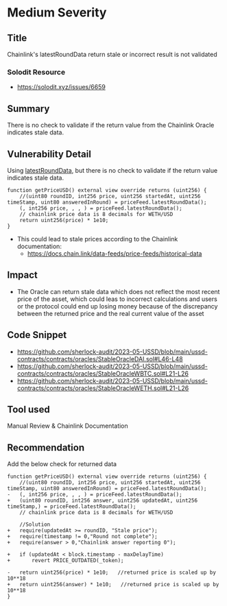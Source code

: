 # Medium Severity
## Title
Chainlink's latestRoundData return stale or incorrect result is not validated

### Solodit Resource
- https://solodit.xyz/issues/6659

## Summary
There is no check to validate if the return value from the Chainlink Oracle indicates stale data.

## Vulnerability Detail
Using [latestRoundData](https://github.com/sherlock-audit/2023-05-USSD/blob/main/ussd-contracts/contracts/oracles/StableOracleWETH.sol#L21-L26), but there is no check to validate if the return value indicates stale data.
```solidity
function getPriceUSD() external view override returns (uint256) {
    //(uint80 roundID, int256 price, uint256 startedAt, uint256 timeStamp, uint80 answeredInRound) = priceFeed.latestRoundData();
    (, int256 price, , , ) = priceFeed.latestRoundData();
    // chainlink price data is 8 decimals for WETH/USD
    return uint256(price) * 1e10;
}
```
- This could lead to stale prices according to the Chainlink documentation:
  - https://docs.chain.link/data-feeds/price-feeds/historical-data
## Impact
- The Oracle can return stale data which does not reflect the most recent price of the asset, which could leas to incorrect calculations and users or the protocol could end up losing money because of the discrepancy between the returned price and the real current value of the asset

## Code Snippet
- https://github.com/sherlock-audit/2023-05-USSD/blob/main/ussd-contracts/contracts/oracles/StableOracleDAI.sol#L46-L48
- https://github.com/sherlock-audit/2023-05-USSD/blob/main/ussd-contracts/contracts/oracles/StableOracleWBTC.sol#L21-L26
- https://github.com/sherlock-audit/2023-05-USSD/blob/main/ussd-contracts/contracts/oracles/StableOracleWETH.sol#L21-L26

## Tool used
Manual Review & Chainlink Documentation

## Recommendation
Add the below check for returned data
```solidity
function getPriceUSD() external view override returns (uint256) {
    //(uint80 roundID, int256 price, uint256 startedAt, uint256 timeStamp, uint80 answeredInRound) = priceFeed.latestRoundData();
-   (, int256 price, , , ) = priceFeed.latestRoundData();
+   (uint80 roundID, int256 answer, uint256 updatedAt, uint256 timeStamp,) = priceFeed.latestRoundData();
    // chainlink price data is 8 decimals for WETH/USD

    //Solution
+   require(updatedAt >= roundID, "Stale price");
+   require(timestamp != 0,"Round not complete");
+   require(answer > 0,"Chainlink answer reporting 0");

+   if (updatedAt < block.timestamp - maxDelayTime)
+       revert PRICE_OUTDATED(_token);

-   return uint256(price) * 1e10;   //returned price is scaled up by 10**18
+   return uint256(answer) * 1e10;   //returned price is scaled up by 10**18
}
```